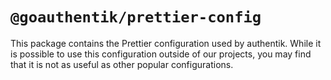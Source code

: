 # `@goauthentik/prettier-config`

This package contains the Prettier configuration used by authentik.
While it is possible to use this configuration outside of our projects,
you may find that it is not as useful as other popular configurations.
